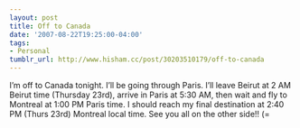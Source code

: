 ```yaml
---
layout: post
title: Off to Canada
date: '2007-08-22T19:25:00-04:00'
tags:
- Personal
tumblr_url: http://www.hisham.cc/post/30203510179/off-to-canada
---
```

I’m off to Canada tonight. I’ll be going through Paris. I’ll leave Beirut at 2 AM Beirut time (Thursday 23rd), arrive in Paris at 5:30 AM, then wait and fly to Montreal at 1:00 PM Paris time. I should reach my final destination at 2:40 PM (Thurs 23rd) Montreal local time. See you all on the other side!! (=
